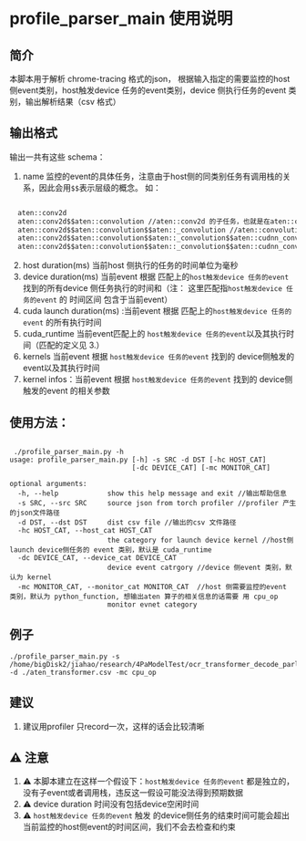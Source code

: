 <!--
 * @Author: jiahao.wang jiahao.wang@montage-tech.com
 * @Date: 2023-09-07 10:14:01
 * @LastEditors: jiahao.wang
 * @LastEditTime: 2023-09-07 15:00:16
 * @Description: file content
-->
# profile_parser_main 使用说明

## 简介

本脚本用于解析 chrome-tracing 格式的json， 根据输入指定的需要监控的host侧event类别，host触发device 任务的event类别，device 侧执行任务的event 类别，输出解析结果（csv 格式）

## 输出格式

输出一共有这些 schema：   

1. name 监控的event的具体任务，注意由于host侧的同类别任务有调用栈的关系，因此会用`$$`表示层级的概念。 如：

  ```txt

    aten::conv2d
    aten::conv2d$$aten::convolution //aten::conv2d 的子任务，也就是在aten::conv2d执行过程中执行的任务
    aten::conv2d$$aten::convolution$$aten::_convolution //aten::convolution 的子任务
    aten::conv2d$$aten::convolution$$aten::_convolution$$aten::cudnn_convolution //aten::_convolution 的子任务
    aten::conv2d$$aten::convolution$$aten::_convolution$$aten::cudnn_convolution$$aten::empty //aten::cudnn_convolution 的子任务
  ```

  2. host duration(ms) 当前host 侧执行的任务的时间单位为毫秒
  3. device duration(ms) 当前event 根据 匹配上的`host触发device 任务的event` 找到的所有device 侧任务执行的时间和（注： 这里匹配指`host触发device 任务的event` 的 时间区间 包含于当前event）
  4. cuda launch duration(ms) :当前event 根据 匹配上的`host触发device 任务的event` 的所有执行时间
  5. cuda_runtime 当前event匹配上的 `host触发device 任务的event`以及其执行时间（匹配的定义见 3.）  
  6. kernels 当前event 根据 `host触发device 任务的event` 找到的 device侧触发的event以及其执行时间
  7. kernel infos：当前event 根据 `host触发device 任务的event` 找到的 device侧触发的event 的相关参数

## 使用方法：

```shell

 ./profile_parser_main.py -h
usage: profile_parser_main.py [-h] -s SRC -d DST [-hc HOST_CAT]
                              [-dc DEVICE_CAT] [-mc MONITOR_CAT]

optional arguments:
  -h, --help            show this help message and exit //输出帮助信息
  -s SRC, --src SRC     source json from torch profiler //profiler 产生的json文件路径
  -d DST, --dst DST     dist csv file //输出的csv 文件路径
  -hc HOST_CAT, --host_cat HOST_CAT
                        the category for launch device kernel //host侧launch device侧任务的 event 类别，默认是 cuda_runtime
  -dc DEVICE_CAT, --device_cat DEVICE_CAT 
                        device event catrgory //device 侧event 类别，默认为 kernel
  -mc MONITOR_CAT, --monitor_cat MONITOR_CAT  //host 侧需要监控的event 类别，默认为 python_function, 想输出aten 算子的相关信息的话需要 用 cpu_op
                        monitor evnet category

```

## 例子

```shell
./profile_parser_main.py -s /home/bigDisk2/jiahao/research/4PaModelTest/ocr_transformer_decode_parlance_batch_1/trace.json -d ./aten_transformer.csv -mc cpu_op
```

## 建议

1. 建议用profiler 只record一次，这样的话会比较清晰

## :warning: 注意

1. :warning: 本脚本建立在这样一个假设下：`host触发device 任务的event` 都是独立的，没有子event或者调用栈，违反这一假设可能没法得到预期数据
2. :warning: device duration 时间没有包括device空闲时间
3. :warning: `host触发device 任务的event` 触发 的device侧任务的结束时间可能会超出当前监控的host侧event的时间区间，我们不会去检查和约束

